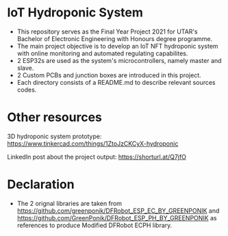 # IoT Hydroponic System

- This repository serves as the Final Year Project 2021 for UTAR's Bachelor of Electronic Engineering with Honours degree programme.
- The main project objective is to develop an IoT NFT hydroponic system with online monitoring and automated regulating capabilites.
- 2 ESP32s are used as the system's microcontrollers, namely master and slave.
- 2 Custom PCBs and junction boxes are introduced in this project. 
- Each directory consists of a README.md to describe relevant sources codes.

# Other resources
  3D hydroponic system prototype: https://www.tinkercad.com/things/1ZtoJzCKCyX-hydroponic
 
  LinkedIn post about the project output: https://shorturl.at/Q7jfO
  
# Declaration
- The 2 orignal libraries are taken from https://github.com/greenponik/DFRobot_ESP_EC_BY_GREENPONIK and https://github.com/GreenPonik/DFRobot_ESP_PH_BY_GREENPONIK as references to produce Modified DFRobot ECPH library.

